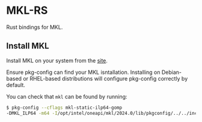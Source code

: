 # MKL-RS

Rust bindings for MKL.

## Install MKL

Install MKL on your system from the [site](https://www.intel.com/content/www/us/en/developer/tools/oneapi/onemkl-download.html).


Ensure pkg-config can find your MKL isntallation. Installing on Debian-based or
RHEL-based distributions will configure pkg-config correctly by default.

You can check that `mkl` can be found by running:

```sh
$ pkg-config --cflags mkl-static-ilp64-gomp
-DMKL_ILP64 -m64 -I/opt/intel/oneapi/mkl/2024.0/lib/pkgconfig/../../include
```

